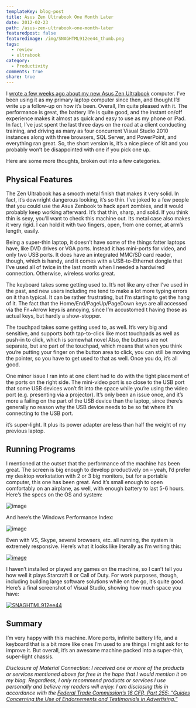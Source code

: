 ```yaml
---
templateKey: blog-post
title: Asus Zen Ultrabook One Month Later
date: 2012-02-23
path: /asus-zen-ultrabook-one-month-later
featuredpost: false
featuredimage: /img/SNAGHTML912ee44_thumb.png
tags:
  - review
  - ultrabook
category:
  - Productivity
comments: true
share: true
---
```


I [wrote a few weeks ago about my new Asus Zen Ultrabook](http://ardalis.com/Asus-Zen-Ultrabook-First-Impressions) computer. I’ve been using it as my primary laptop computer since then, and thought I’d write up a follow-up on how it’s been. Overall, I’m quite pleased with it. The performance is great, the battery life is quite good, and the instant on/off experience makes it almost as quick and easy to use as my phone or iPad. In fact, I’ve just spent the last three days on the road at a client conducting training, and driving as many as four concurrent Visual Studio 2010 instances along with three browsers, SQL Server, and PowerPoint, and everything ran great. So, the short version is, it’s a nice piece of kit and you probably won’t be disappointed with one if you pick one up.

Here are some more thoughts, broken out into a few categories.

## Physical Features

The Zen Ultrabook has a smooth metal finish that makes it very solid. In fact, it’s downright dangerous looking, it’s so thin. I’ve joked to a few people that you could use the Asus Zenbook to hack apart zombies, and it would probably keep working afterward. It’s that thin, sharp, and solid. If you think thin is sexy, you’ll want to check this machine out. Its metal case also makes it very rigid. I can hold it with two fingers, open, from one corner, at arm’s length, easily.

Being a super-thin laptop, it doesn’t have some of the things fatter laptops have, like DVD drives or VGA ports. Instead it has mini-ports for video, and only two USB ports. It does have an integrated MMC/SD card reader, though, which is handy, and it comes with a USB-to-Ethernet dongle that I’ve used all of twice in the last month when I needed a hardwired connection. Otherwise, wireless works great.

The keyboard takes some getting used to. It’s not like any other I’ve used in the past, and new users including me tend to make a lot more typing errors on it than typical. It can be rather frustrating, but I’m starting to get the hang of it. The fact that the Home/End/PageUp/PageDown keys are all accessed via the Fn+Arrow keys is annoying, since I’m accustomed t having those as actual keys, but hardly a show-stopper.

The touchpad takes some getting used to, as well. It’s very big and sensitive, and supports both tap-to-click like most touchpads as well as push-in to click, which is somewhat novel Also, the buttons are not separate, but are part of the touchpad, which means that when you think you’re putting your finger on the button area to click, you can still be moving the pointer, so you have to get used to that as well. Once you do, it’s all good.

One minor issue I ran into at one client had to do with the tight placement of the ports on the right side. The mini-video port is so close to the USB port that some USB devices won’t fit into the space while you’re using the video port (e.g. presenting via a projector). It’s only been an issue once, and it’s more a failing on the part of the USB device than the laptop, since there’s generally no reason why the USB device needs to be so fat where it’s connecting to the USB port.

it’s super-light. It plus its power adapter are less than half the weight of my previous laptop.

## Running Programs

I mentioned at the outset that the performance of the machine has been great. The screen is big enough to develop productively on – yeah, I’d prefer my desktop workstation with 2 or 3 big monitors, but for a portable computer, this one has been great. And it’s small enough to open comfortably on an airplane, as well, with enough battery to last 5-6 hours. Here’s the specs on the OS and system:

![image](/img/image_8_ultra.png "image")

And here’s the Windows Performance Index:

![image](/img/image_7_ultra.png "image")

Even with VS, Skype, several browsers, etc. all running, the system is extremely responsive. Here’s what it looks like literally as I’m writing this:

[![image](/img/image_thumb_2.png "image")](/img/image_6.png)

I haven’t installed or played any games on the machine, so I can’t tell you how well it plays Starcraft II or Call of Duty. For work purposes, though, including building large software solutions while on the go, it’s quite good. Here’s a final screenshot of Visual Studio, showing how much space you have:

[![SNAGHTML912ee44](/img/SNAGHTML912ee44_thumb.png "SNAGHTML912ee44")](/img/SNAGHTML912ee44.png)

## Summary

I’m very happy with this machine. More ports, infinite battery life, and a keyboard that is a bit more like ones I’m used to are things I might ask for to improve it. But overall, it’s an awesome machine packed into a super-thin, super-light chassis.

_Disclosure of Material Connection: I received one or more of the products or services mentioned above for free in the hope that I would mention it on my blog. Regardless, I only recommend products or services I use personally and believe my readers will enjoy. I am disclosing this in accordance with the [Federal Trade Commission’s 16 CFR, Part 255: “Guides Concerning the Use of Endorsements and Testimonials in Advertising.”](http://www.access.gpo.gov/nara/cfr/waisidx_03/16cfr255_03.html)_
